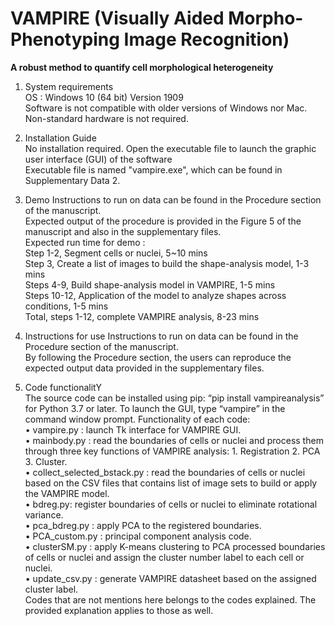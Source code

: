 # VAMPIRE (Visually Aided Morpho-Phenotyping Image Recognition)
**A robust method to quantify cell morphological heterogeneity**

1. System requirements\
    OS : Windows 10 (64 bit) Version 1909\
    Software is not compatible with older versions of Windows nor Mac.\
    Non-standard hardware is not required.
    
2. Installation Guide\
    No installation required. Open the executable file to launch the graphic user interface (GUI) of the software\
    Executable file is named "vampire.exe", which can be found in Supplementary Data 2.
    
3. Demo
    Instructions to run on data can be found in the Procedure section of the manuscript.\
    Expected output of the procedure is provided in the Figure 5 of the manuscript and also in the supplementary files.\
    Expected run time for demo :\
        Step 1-2, Segment cells or nuclei, 5~10 mins\
        Step 3, Create a list of images to build the shape-analysis model, 1-3 mins\
        Steps 4-9, Build shape-analysis model in VAMPIRE, 1-5 mins\
        Steps 10-12, Application of the model to analyze shapes across conditions, 1-5 mins\
        Total, steps 1-12, complete VAMPIRE analysis, 8-23 mins
        
4. Instructions for use
    Instructions to run on data can be found in the Procedure section of the manuscript.\
    By following the Procedure section, the users can reproduce the expected output data provided in the supplementary files.

5. Code functionalitY\
    The source code can be installed using pip: “pip install vampireanalysis” for Python 3.7 or later.  To launch the GUI, type     “vampire” in the command window prompt.
Functionality of each code:\
•	vampire.py : launch Tk interface for VAMPIRE GUI.\
•	mainbody.py : read the boundaries of cells or nuclei and process them through three key functions of VAMPIRE analysis: 1. Registration 2. PCA 3. Cluster.\
•	collect_selected_bstack.py : read the boundaries of cells or nuclei based on the CSV files that contains list of image sets to build or apply the VAMPIRE model.\
•	bdreg.py: register boundaries of cells or nuclei to eliminate rotational variance.\
•	pca_bdreg.py : apply PCA to the registered boundaries.\
•	PCA_custom.py  : principal component analysis code.\
•	clusterSM.py : apply K-means clustering to PCA processed boundaries of cells or nuclei and assign the cluster number label to each cell or nuclei.\
•	update_csv.py : generate VAMPIRE datasheet based on the assigned cluster label.\
Codes that are not mentions here belongs to the codes explained. The provided explanation applies to those as well.
